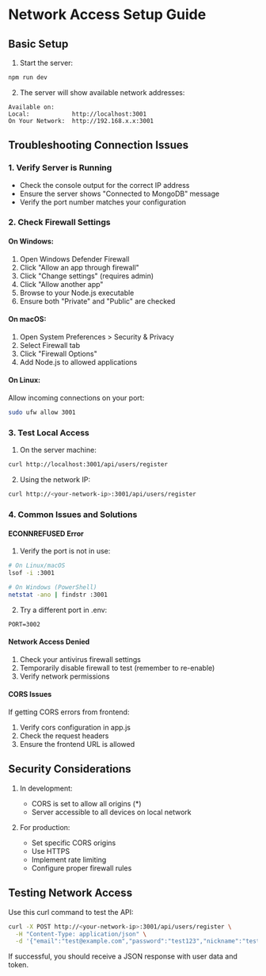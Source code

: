 # Network Access Setup Guide

## Basic Setup

1. Start the server:
```bash
npm run dev
```

2. The server will show available network addresses:
```
Available on:
Local:            http://localhost:3001
On Your Network:  http://192.168.x.x:3001
```

## Troubleshooting Connection Issues

### 1. Verify Server is Running
- Check the console output for the correct IP address
- Ensure the server shows "Connected to MongoDB" message
- Verify the port number matches your configuration

### 2. Check Firewall Settings

#### On Windows:
1. Open Windows Defender Firewall
2. Click "Allow an app through firewall"
3. Click "Change settings" (requires admin)
4. Click "Allow another app"
5. Browse to your Node.js executable
6. Ensure both "Private" and "Public" are checked

#### On macOS:
1. Open System Preferences > Security & Privacy
2. Select Firewall tab
3. Click "Firewall Options"
4. Add Node.js to allowed applications

#### On Linux:
Allow incoming connections on your port:
```bash
sudo ufw allow 3001
```

### 3. Test Local Access

1. On the server machine:
```bash
curl http://localhost:3001/api/users/register
```

2. Using the network IP:
```bash
curl http://<your-network-ip>:3001/api/users/register
```

### 4. Common Issues and Solutions

#### ECONNREFUSED Error
1. Verify the port is not in use:
```bash
# On Linux/macOS
lsof -i :3001

# On Windows (PowerShell)
netstat -ano | findstr :3001
```

2. Try a different port in .env:
```
PORT=3002
```

#### Network Access Denied
1. Check your antivirus firewall settings
2. Temporarily disable firewall to test (remember to re-enable)
3. Verify network permissions

#### CORS Issues
If getting CORS errors from frontend:
1. Verify cors configuration in app.js
2. Check the request headers
3. Ensure the frontend URL is allowed

## Security Considerations

1. In development:
   - CORS is set to allow all origins (*)
   - Server accessible to all devices on local network

2. For production:
   - Set specific CORS origins
   - Use HTTPS
   - Implement rate limiting
   - Configure proper firewall rules

## Testing Network Access

Use this curl command to test the API:
```bash
curl -X POST http://<your-network-ip>:3001/api/users/register \
  -H "Content-Type: application/json" \
  -d '{"email":"test@example.com","password":"test123","nickname":"test"}'
```

If successful, you should receive a JSON response with user data and token.
